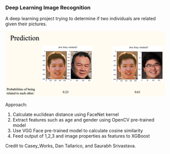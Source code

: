 ### Deep Learning Image Recognition

A deep learning project trying to determine if two individuals are related given their pictures.

![Output](Output.png)

Approach:
1. Calculate euclidean distance using FaceNet kernel
2. Extract features such as age and gender using OpenCV pre-trained model
3. Use VGG Face pre-trained model to calculate cosine similarity
4. Feed output of 1,2,3 and image properties as features to XGBoost

Credit to Casey_Works, Dan Tallarico, and Saurabh Srivastava.


